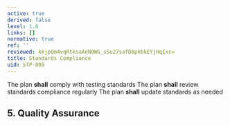 ```yaml
---
active: true
derived: false
level: 1.0
links: []
normative: true
ref: ''
reviewed: kkjpQm4vqRtksaAeN0WG_sSu27safD8pkbkEYjHqIxc=
title: Standards Compliance
uid: STP-009
---
```


The plan **shall** comply with testing standards
The plan **shall** review standards compliance regularly
The plan **shall** update standards as needed

## 5. Quality Assurance